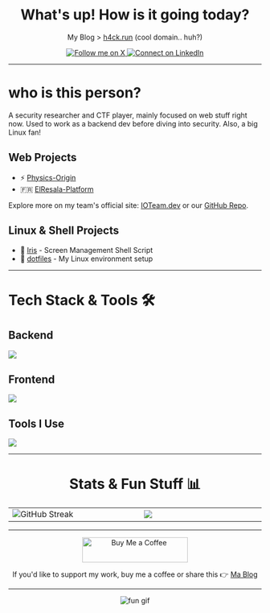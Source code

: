 <h1 align="center">What's up! How is it going today?</h1>

<p align="center">
  My Blog > <a href="https://h4ck.run">h4ck.run</a> (cool domain.. huh?)
</p>

<p align="center">
  <a href="https://x.com/daMushrm" target="_blank">
    <img src="https://img.shields.io/badge/X-black?logo=x&style=for-the-badge" alt="Follow me on X">
  </a>
  <a href="https://www.linkedin.com/in/omarmhasan" target="_blank">
    <img src="https://img.shields.io/badge/LinkedIn-blue?logo=linkedin&style=for-the-badge" alt="Connect on LinkedIn">
  </a>
</p>


---

# who is this person?

A security researcher and CTF player, mainly focused on web stuff right now. Used to work as a backend dev before diving into security. Also, a big Linux fan!

## Web Projects
- ⚡ [Physics-Origin](https://physics-origin.vercel.app)
- 🇫🇷 [ElResala-Platform](https://elresala-platform.vercel.app)

Explore more on my team's official site: [IOTeam.dev](https://ioteam.dev) or our [GitHub Repo](https://github.com/IOTeamOfficial).

## Linux & Shell Projects
- 👀 [Iris](https://github.com/daMushrm/iris) - Screen Management Shell Script
- 📂 [dotfiles](https://github.com/daMushrm/dotfiles) - My Linux environment setup

---

# Tech Stack & Tools 🛠️

## Backend
<img src="https://skillicons.dev/icons?i=js,ts,nodejs,nextjs,express,mongo,postgres,prisma,python,linux,php" />

## Frontend
<img src="https://skillicons.dev/icons?i=js,ts,react,nextjs,html,css,tailwind" />

## Tools I Use
<img src="https://skillicons.dev/icons?i=linux,git,docker,npm" />

---

<h1 align="center">Stats & Fun Stuff 📊</h1>

<table align="center">
  <tr>
    <td width="500px">
      <img align="center" src="https://github-readme-streak-stats.herokuapp.com/?user=daMushrm&theme=dark" alt="GitHub Streak" />
    </td>
    <td width="500px">
        <img src="https://github-readme-stats.vercel.app/api/top-langs/?username=daMushrm&hide_border=true&layout=compact&theme=dark" align="center" />
    </td>
  </tr>
</table>

---

<p align="center">
  <a href="https://www.buymeacoffee.com/omarmhasan">
    <img src="https://cdn.buymeacoffee.com/buttons/v2/default-yellow.png" height="50" width="210" alt="Buy Me a Coffee" />
  </a>
</p>
<p align="center">
  If you'd like to support my work, buy me a coffee or share this 👉 <a href="https://h4ck.run/" target="_blank">Ma Blog</a>
</p>

---

<p align="center">
  <img src="https://media4.giphy.com/media/v1.Y2lkPTc5MGI3NjExaHFrYTdqc3cwemR3Y293eW4yc2o4aXVyazdpdzFnNmFxZnZ6aTl1ZyZlcD12MV9pbnRlcm5hbF9naWZfYnlfaWQmY3Q9Zw/bSEkPdQfsSHCMYn7fD/giphy.gif" alt="fun gif">
</p>
